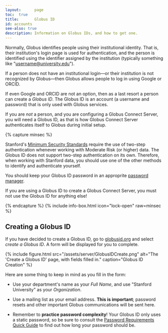```yaml
---
layout:      page
toc:  true
title:       Globus ID
id: accounts
see-also: true
description: Information on Globus IDs, and how to get one.
---
```



Normally, Globus identifies people using their institutional identity.  That
is, their institution's login page is used for authentication, and the
person is identified using the identifier assigned by the institution
(typically something like "username@university.edu").

If a person does not have an institutional login—or their institution is not
recognized by Globus—then Globus allows people to log in using Google or ORCID.

If even Google and ORCID are not an option, then as a
last resort a person can create a _Globus ID_.  The Globus ID is an account (a
username and password) that is only used with Globus services.

If you are _not_ a person, and you are configuring a Globus Connect Server, you
will need a Globus ID, as that is how Globus Connect Server authenticates
itself to Globus during initial setup.

{% capture minsec %}
<p>Stanford's <a href="http://minsec.stanford.edu"
title="Stanford Minimum Security Standards">Minimum Security Standards</a>
require the use of two-step authentication whenever working with Moderate Risk
(or higher) data.  The Globus ID does not support two-step authentication on
its own.  Therefore, when working with Stanford data, you should use one of the
other methods to identify and authenticate yourself.</p>
<p>You should keep your Globus ID password in an approprite
<a href="https://uit.stanford.edu/security/password-manager" title="Stanford University IT Password Manager">password manager</a>.</p>
<p>If you are using a Globus ID to create a Globus Connect Server, you must not
use the Globus ID for anything else!</p>
{% endcapture %}
{% include info-box.html
   icon="lock-open"
   raw=minsec
%}

## Creating a Globus ID

If you have decided to create a Globus ID, go to
[globusid.org](https://www.globusid.org) and select _create a Globus ID_.  A
form will be displayed for you to complete.

{% include figure.html
   src="/assets/server/GlobusIDCreate.png"
   alt="The 'Create a Globus ID' page, with fields filled in."
   caption="Globus ID Creation"
%}


Here are some thing to keep in mind as you fill in the form:

* Use your department's name as your _Full Name_, and use "Stanford University"
  as your _Organization_.

* Use a mailing list as your email address.  **This is important**; password
  resets and other important Globus communications will be sent here.

 * Remember to **practice password complexity**!  Your Globus ID only uses a
   static password, so be sure to consult the [Password Requirements Quick
   Guide](https://uit.stanford.edu/service/accounts/passwords/quickguide) to
   find out how long your password should be.




